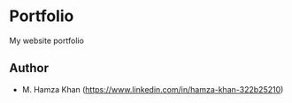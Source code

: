 # Portfolio
My website portfolio


## Author
* M. Hamza Khan (https://www.linkedin.com/in/hamza-khan-322b25210)
